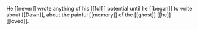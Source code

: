 He [[never]] wrote anything of his [[full]] potential until he [[began]] to write about [[Dawn]], about the painful [[memory]] of the [[ghost]] [[he]] [[loved]].
